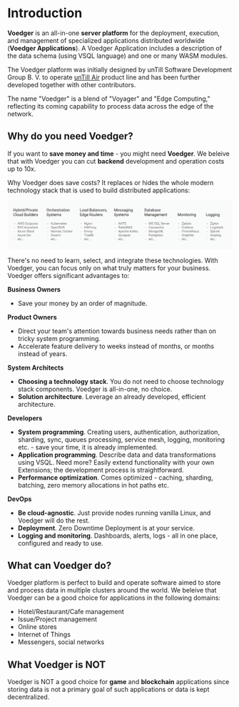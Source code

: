# Introduction

**Voedger** is an all-in-one **server platform**  for the deployment, execution, and management of specialized applications distributed worldwide (**Voedger Applications**).  A Voedger Application includes a description of the data schema (using VSQL language) and one or many WASM modules.

The Voedger platform was initially designed by unTill Software Development Group B. V. to operate [unTill Air](https://untillair.com/) product line and has been further developed together with other contributors.

The name "Voedger" is a blend of "Voyager" and "Edge Computing," reflecting its coming capability to process data across the edge of the network.

## Why do you need Voedger?

If you want to **save money and time** - you might need **Voedger**. We beleive that with Voedger you can cut **backend** development and operation costs up to 10x.

Why Voedger does save costs? It replaces or hides the whole modern technology stack that is used to build distributed applications:

![Modern technology stack. Use Voedger instead all of this...](.gitbook/assets/stack.png)

There's no need to learn, select, and integrate these technologies. With Voedger, you can focus only on what truly matters for your business. Voedger offers significant advantages to:

**Business Owners**

* Save your money by an order of magnitude.

**Product Owners**

* Direct your team's attention towards business needs rather than on tricky system programming.
* Accelerate feature delivery to weeks instead of months, or months instead of years.

**System Architects**

* **Choosing a technology stack**. You do not need to choose technology stack components. Voedger is all-in-one, no choice.
* **Solution architecture**. Leverage an already developed, efficient architecture.

**Developers**

* **System programming**. Creating users, authentication, authorization, sharding, sync, queues processing, service mesh, logging, monitoring etc. - save your time, it is already implemented.
* **Application programming**. Describe data and data transformations using VSQL. Need more? Easily extend functionality with your own Extensions; the development process is straightforward.
* **Performance optimization**. Comes optimized - caching, sharding, batching, zero memory allocations in hot paths etc.

**DevOps**

* **Be cloud-agnostic**. Just provide nodes running vanilla Linux, and Voedger will do the rest.
* **Deployment**. Zero Downtime Deployment is at your service.
* **Logging and monitoring**. Dashboards, alerts, logs - all in one place, configured and ready to use.

## What can Voedger do?

Voedger platform is perfect to build and operate software aimed to store and process data in multiple clusters around the world. We beleive that Voedger can be a good choice for applications in the following domains:

* Hotel/Restaurant/Cafe management
* Issue/Project management
* Online stores
* Internet of Things
* Messengers, social networks

## What Voedger is NOT

Voedger is NOT a good choice for **game** and **blockchain** applications since storing data is not a primary goal of such applications or data is kept decentralized.
